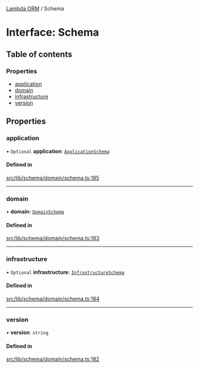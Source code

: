 [Lambda ORM](../README.md) / Schema

# Interface: Schema

## Table of contents

### Properties

- [application](Schema.md#application)
- [domain](Schema.md#domain)
- [infrastructure](Schema.md#infrastructure)
- [version](Schema.md#version)

## Properties

### application

• `Optional` **application**: [`ApplicationSchema`](ApplicationSchema.md)

#### Defined in

[src/lib/schema/domain/schema.ts:185](https://github.com/lambda-orm/lambdaorm-base/blob/f0d71aa10e836415abad81a08fda57f8dc5c26a5/src/lib/schema/domain/schema.ts#L185)

___

### domain

• **domain**: [`DomainSchema`](DomainSchema.md)

#### Defined in

[src/lib/schema/domain/schema.ts:183](https://github.com/lambda-orm/lambdaorm-base/blob/f0d71aa10e836415abad81a08fda57f8dc5c26a5/src/lib/schema/domain/schema.ts#L183)

___

### infrastructure

• `Optional` **infrastructure**: [`InfrastructureSchema`](InfrastructureSchema.md)

#### Defined in

[src/lib/schema/domain/schema.ts:184](https://github.com/lambda-orm/lambdaorm-base/blob/f0d71aa10e836415abad81a08fda57f8dc5c26a5/src/lib/schema/domain/schema.ts#L184)

___

### version

• **version**: `string`

#### Defined in

[src/lib/schema/domain/schema.ts:182](https://github.com/lambda-orm/lambdaorm-base/blob/f0d71aa10e836415abad81a08fda57f8dc5c26a5/src/lib/schema/domain/schema.ts#L182)
